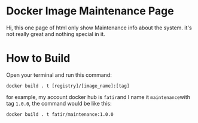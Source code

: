 # Docker Image Maintenance Page

Hi, this one page of html only show Maintenance info about the system. it's not really great and nothing special in it.

# How to Build
Open your terminal and run this command:

    docker build . t [registry]/[image_name]:[tag]

for example, my account docker hub is `fatir`and I name it `maintenance`with tag `1.0.0`, the command would be like this:

    docker build . t fatir/maintenance:1.0.0